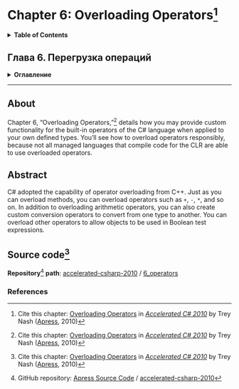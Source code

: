 # Chapter 6: Overloading Operators[^1]
<details>
  <summary><b>Table of Contents</b></summary>

- Just Because You Can Doesn’t Mean You Should
- Types and Formats of Overloaded Operators
- Operators Shouldn’t Mutate Their Operands
- Does Parameter Order Matter?
- Overloading the Addition Operator
- Operators That Can Be Overloaded
  * Comparison Operators
  * Conversion Operators
  * Boolean Operators
- Summary
</details>

## Глава 6. Перегрузка операций	
<details>
  <summary><b>Оглавление</b></summary>

- Можете – не значит должны
- Типы и форматы перегруженных операций
- Операции не должны изменять свои операнды
- Имеет ли значение порядок параметров?
- Перегрузка операции сложения
- Операции, допускающие перегрузку
  * Операции сравнения
  * Операции преобразования
  * Булевские операции
- Резюме
</details>

---
## About
Chapter 6, “Overloading Operators,”[^1] details how you may provide custom functionality for the
built-in operators of the C# language when applied to your own defined types. You’ll see how to
overload operators responsibly, because not all managed languages that compile code for the CLR are
able to use overloaded operators.

## Abstract
C# adopted the capability of operator overloading from C++. Just as you can overload methods, you can
overload operators such as `+`, `-`, `*`, and so on. In addition to overloading arithmetic operators, you can
also create custom conversion operators to convert from one type to another. You can overload other
operators to allow objects to be used in Boolean test expressions.

## Source code[^1]
**Repository**[^2] **path**: [accelerated-csharp-2010](https://github.com/Apress/accelerated-csharp-2010)
/ [6_operators](https://github.com/Apress/accelerated-csharp-2010/tree/master/6_operators)

### References
[^1]: Cite this chapter: [Overloading Operators](https://link.springer.com/chapter/10.1007/978-1-4302-2538-6_6) in 
[_Accelerated C# 2010_](https://link.springer.com/book/10.1007/978-1-4302-2538-6) by Trey Nash ([Apress](https://www.apress.com/), 2010)
[^2]: GitHub repository: [Apress Source Code](https://github.com/Apress) / [accelerated-csharp-2010](https://github.com/Apress/accelerated-csharp-2010)
